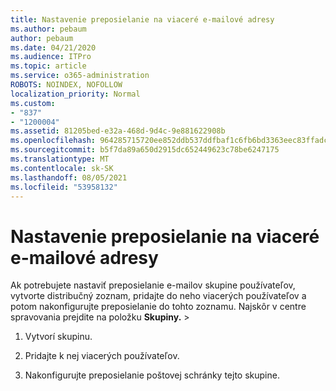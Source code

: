 ```yaml
---
title: Nastavenie preposielanie na viaceré e-mailové adresy
ms.author: pebaum
author: pebaum
ms.date: 04/21/2020
ms.audience: ITPro
ms.topic: article
ms.service: o365-administration
ROBOTS: NOINDEX, NOFOLLOW
localization_priority: Normal
ms.custom:
- "837"
- "1200004"
ms.assetid: 81205bed-e32a-468d-9d4c-9e881622908b
ms.openlocfilehash: 964285715720ee852ddb537ddfbaf1c6fb6bd3363eec83ffadc881b741035cad
ms.sourcegitcommit: b5f7da89a650d2915dc652449623c78be6247175
ms.translationtype: MT
ms.contentlocale: sk-SK
ms.lasthandoff: 08/05/2021
ms.locfileid: "53958132"
---
```

# <a name="setting-up-forwarding-to-multiple-email-addresses"></a>Nastavenie preposielanie na viaceré e-mailové adresy

Ak potrebujete nastaviť preposielanie e-mailov skupine používateľov, vytvorte distribučný zoznam, pridajte do neho viacerých používateľov a potom nakonfigurujte preposielanie do tohto zoznamu. Najskôr v centre spravovania prejdite na položku **Skupiny.**  >  [](https://portal.office.com/adminportal/home#/groups)
  
1. Vytvorí skupinu.

2. Pridajte k nej viacerých používateľov.

3. Nakonfigurujte preposielanie poštovej schránky tejto skupine.
